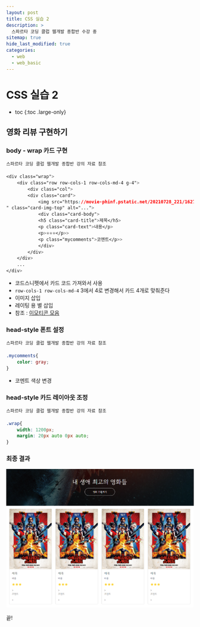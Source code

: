 ```yaml
---
layout: post
title: CSS 실습 2
description: >
  스파르타 코딩 클럽 웹개발 종합반 수강 중
sitemap: true
hide_last_modified: true
categories:
  - web
  - web_basic
---
```


# CSS 실습 2

* toc
{:toc .large-only}

## 영화 리뷰 구현하기

### body - wrap 카드 구현

```css
스파르타 코딩 클럽 웹개발 종합반 강의 자료 참조

<div class="wrap">
    <div class="row row-cols-1 row-cols-md-4 g-4">
        <div class="col">
        <div class="card">
            <img src="https://movie-phinf.pstatic.net/20210728_221/1627440327667GyoYj_JPEG/movie_image.jpg
" class="card-img-top" alt="...">
            <div class="card-body">
            <h5 class="card-title">제목</h5>
            <p class="card-text">내용</p>
            <p>⭐⭐⭐</p>>
            <p class="mycomments">코멘트</p>>
            </div>
        </div>
    </div>
    ...
</div>
```

- 코드스니펫에서 카드 코드 가져와서 사용
- `row-cols-1 row-cols-md-4` 3에서 4로 변경해서 카드 4개로 맞춰준다
- 이미지 삽입
- 레이팅 용 별 삽입
- 참조 : [이모티콘 모음](https://kr.piliapp.com/facebook-symbols/)

### head-style 폰트 설정

```css
스파르타 코딩 클럽 웹개발 종합반 강의 자료 참조

.mycomments{
    color: gray;
}

```

- 코멘트 색상 변경

### head-style 카드 레이아웃 조정

```css
스파르타 코딩 클럽 웹개발 종합반 강의 자료 참조

.wrap{
    width: 1200px;
    margin: 20px auto 0px auto;
}
```

### 최종 결과

![그림1](/assets/img/web/css_card.png)



끝!